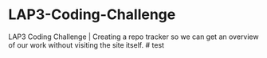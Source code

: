 # LAP3-Coding-Challenge
LAP3 Coding Challenge | Creating a repo tracker so we can get an overview of our work without visiting the site itself.
#   t e s t  
 